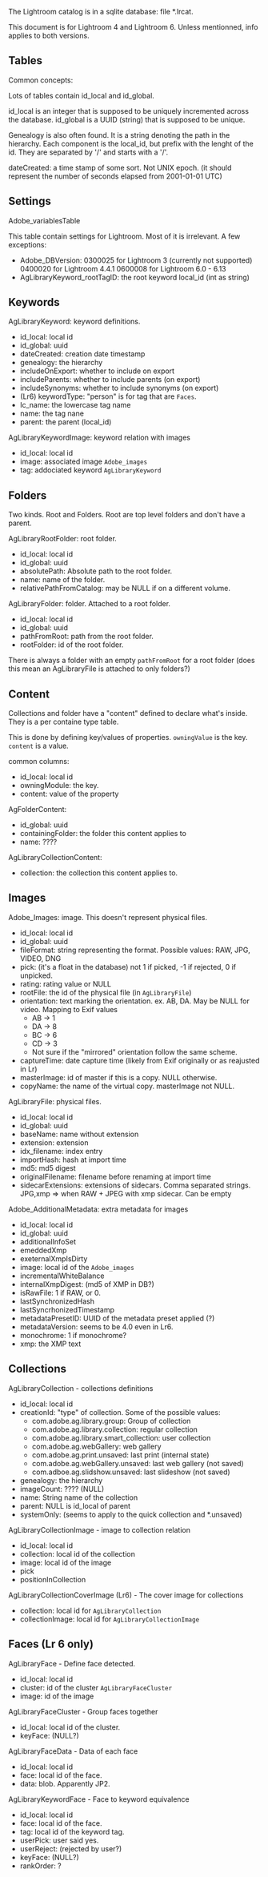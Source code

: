 The Lightroom catalog is in a sqlite database: file *.lrcat.


This document is for Lightroom 4 and Lightroom 6.
Unless mentionned, info applies to both versions.

Tables
------

Common concepts:

Lots of tables contain id_local and id_global.

id_local is an integer that is supposed to be uniquely incremented
across the database.
id_global is a UUID (string) that is supposed to be unique.

Genealogy is also often found. It is a string denoting the path in the
hierarchy. Each component is the local_id, but prefix with the lenght
of the id. They are separated by '/' and starts with a '/'.

dateCreated: a time stamp of some sort. Not UNIX epoch. (it should represent the number of seconds elapsed from 2001-01-01 UTC)

## Settings

Adobe_variablesTable

This table contain settings for Lightroom. Most of it is irrelevant.
A few exceptions:

* Adobe_DBVersion:
    0300025 for Lightroom 3 (currently not supported)
    0400020 for Lightroom 4.4.1
    0600008 for Lightroom 6.0 - 6.13
* AgLibraryKeyword_rootTagID: the root keyword local_id (int as string)

## Keywords

AgLibraryKeyword: keyword definitions.

* id_local: local id
* id_global: uuid
* dateCreated: creation date timestamp
* genealogy: the hierarchy
* includeOnExport: whether to include on export
* includeParents: whether to include parents (on export)
* includeSynonyms: whether to include synonyms (on export)
* (Lr6) keywordType: "person" is for tag that are `Faces`.
* lc_name: the lowercase tag name
* name: the tag nane
* parent: the parent (local_id)

AgLibraryKeywordImage: keyword relation with images

* id_local: local id
* image: associated image `Adobe_images`
* tag: addociated keyword `AgLibraryKeyword`

## Folders

Two kinds. Root and Folders. Root are top level folders and don't have
a parent.

AgLibraryRootFolder: root folder.

* id_local: local id
* id_global: uuid
* absolutePath: Absolute path to the root folder.
* name: name of the folder.
* relativePathFromCatalog: may be NULL if on a different volume.

AgLibraryFolder: folder. Attached to a root folder.

* id_local: local id
* id_global: uuid
* pathFromRoot: path from the root folder.
* rootFolder: id of the root folder.

There is always a folder with an empty `pathFromRoot` for a root
folder (does this mean an AgLibraryFile is attached to only folders?)

## Content

Collections and folder have a "content" defined to declare what's
inside. They is a per containe type table.

This is done by defining key/values of properties. `owningValue` is
the key. `content` is a value.

common columns:
* id_local: local id
* owningModule: the key.
* content: value of the property

AgFolderContent:
* id_global: uuid
* containingFolder: the folder this content applies to
* name: ????

AgLibraryCollectionContent:
* collection: the collection this content applies to.

## Images

Adobe_Images: image. This doesn't represent physical files.

* id_local: local id
* id_global: uuid
* fileFormat: string representing the format.
              Possible values: RAW, JPG, VIDEO, DNG
* pick: (it's a float in the database) not 1 if picked, -1 if rejected, 0 if unpicked.
* rating: rating value or NULL
* rootFile: the id of the physical file (in `AgLibraryFile`)
* orientation: text marking the orientation. ex. AB, DA. May be NULL
               for video.
   Mapping to Exif values
   * AB -> 1
   * DA -> 8
   * BC -> 6
   * CD -> 3
   * Not sure if the "mirrored" orientation follow the same scheme.
* captureTime: date capture time (likely from Exif originally or as reajusted in Lr)
* masterImage: id of master if this is a copy. NULL otherwise.
* copyName: the name of the virtual copy. masterImage not NULL.

AgLibraryFile: physical files.

* id_local: local id
* id_global: uuid
* baseName: name without extension
* extension: extension
* idx_filename: index entry
* importHash: hash at import time
* md5: md5 digest
* originalFilename: filename before renaming at import time
* sidecarExtensions: extensions of sidecars. Comma separated strings.
   JPG,xmp => when RAW + JPEG with xmp sidecar.
   Can be empty

Adobe_AdditionalMetadata: extra metadata for images

* id_local: local id
* id_global: uuid
* additionalInfoSet
* emeddedXmp
* exeternalXmpIsDirty
* image: local id of the `Adobe_images`
* incrementalWhiteBalance
* internalXmpDigest: (md5 of XMP in DB?)
* isRawFile: 1 if RAW, or 0.
* lastSynchronizedHash
* lastSyncrhonizedTimestamp
* metadataPresetID: UUID of the metadata preset applied (?)
* metadataVersion: seems to be 4.0 even in Lr6.
* monochrome: 1 if monochrome?
* xmp: the XMP text

## Collections

AgLibraryCollection - collections definitions

* id_local: local id
* creationId: "type" of collection. Some of the possible values:
  - com.adobe.ag.library.group: Group of collection
  - com.adobe.ag.library.collection: regular collection
  - com.adobe.ag.library.smart_collection: user collection
  - com.adobe.ag.webGallery: web gallery
  - com.adobe.ag.print.unsaved: last print (internal state)
  - com.adobe.ag.webGallery.unsaved: last web gallery (not saved)
  - com.adboe.ag.slidshow.unsaved: last slideshow (not saved)
* genealogy: the hierarchy
* imageCount: ???? (NULL)
* name: String name of the collection
* parent: NULL is id_local of parent
* systemOnly: (seems to apply to the quick collection and *.unsaved)

AgLibraryCollectionImage - image to collection relation

* id_local: local id
* collection: local id of the collection
* image: local id of the image
* pick
* positionInCollection

AgLibraryCollectionCoverImage (Lr6) - The cover image for collections

* collection: local id for `AgLibraryCollection`
* collectionImage: local id for `AgLibraryCollectionImage`

## Faces (Lr 6 only)

AgLibraryFace - Define face detected.

* id_local: local id
* cluster: id of the cluster `AgLibraryFaceCluster`
* image: id of the image

AgLibraryFaceCluster - Group faces together

* id_local: local id of the cluster.
* keyFace: (NULL?)

AgLibraryFaceData - Data of each face

* id_local: local id
* face: local id of the face.
* data: blob. Apparently JP2.

AgLibraryKeywordFace - Face to keyword equivalence

* id_local: local id
* face: local id of the face.
* tag: local id of the keyword tag.
* userPick: user said yes.
* userReject: (rejected by user?)
* keyFace: (NULL?)
* rankOrder: ?
